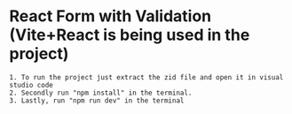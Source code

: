 # React Form with Validation (Vite+React is being used in the project)
    
    1. To run the project just extract the zid file and open it in visual studio code 
    2. Secondly run "npm install" in the terminal.
    3. Lastly, run "npm run dev" in the terminal
